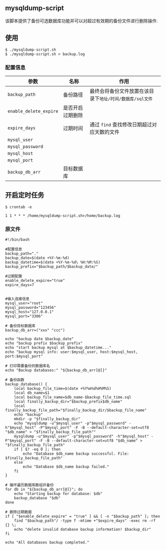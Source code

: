 ## mysqldump-script

该脚本提供了备份可选数据库功能并可以对超过有效期的备份文件进行删除操作.



## 使用

```shell
$ ./mysqldump-script.sh
$ ./mysqldump-script.sh > backup.log
```

### 配置信息

| 参数                   | 名称             | 作用                                                     |
| ---------------------- | ---------------- | -------------------------------------------------------- |
| `backup_path`          | 备份路径         | 最终会将备份文件放置在该目录下`地址/时间/数据库/sql文件` |
| `enable_delete_expire` | 是否开启过期删除 |                                                          |
| `expire_days`          | 过期时间         | 通过 `find` 查找修改日期超过对应天数的文件               |
| `mysql_user`           |                  |                                                          |
| `mysql_password`       |                  |                                                          |
| `mysql_host`           |                  |                                                          |
| `mysql_port`           |                  |                                                          |
| `backup_db_arr`        | 目标数据库       |                                                          |

## 开启定时任务

```shell
$ crontab -e

1 1 * * * /home/mysqldump-script.sh>/home/backup.log

```



### 原文件

```shell
#!/bin/bash

#配置信息
backup_path="."
backup_date=$(date +%Y-%m-%d)
backup_datetime=$(date +%Y-%m-%d\ %H:%M:%S)
backup_prefix="$backup_path/$backup_date/"

#过期配置
enable_delete_expire="true"
expire_days=7


#输入连接信息
mysql_user="root"
mysql_password="123456"
mysql_host="127.0.0.1"
mysql_port="3306"

# 备份目标数据库
backup_db_arr=("xxx" "ccc") 

echo "backup date $backup_date"
echo "backup prefix $backup_prefix"
echo "start backup mysql at $backup_datetime..."
echo "backup mysql info: user:$mysql_user, host:$mysql_host, port:$mysql_port"

# 打印需要备份的数据库名
echo "Backup databases:" "${backup_db_arr[@]}"

# 备份函数
backup_database() {
    local backup_file_time=$(date +%Y%m%d%H%M%S)
    local db_name=$1
    local backup_file_name=$db_name-$backup_file_time.sql
    local finally_backup_dir="$backup_prefix$db_name"
    local finally_backup_file_path="$finally_backup_dir/$backup_file_name"
    echo "backup"
    mkdir -p "$finally_backup_dir"
    echo "mysqldump -u"$mysql_user" -p"$mysql_password" -h"$mysql_host" -P"$mysql_port" -F -B --default-character-set=utf8 "$db_name" > "$finally_backup_file_path""
    mysqldump -u"$mysql_user" -p"$mysql_password" -h"$mysql_host" -P"$mysql_port" -F -B --default-character-set=utf8 "$db_name" > "$finally_backup_file_path"
    if [ $? -eq 0 ]; then
        echo "Database $db_name backup successful. File: $finally_backup_file_path"
    else
        echo "Database $db_name backup failed."
    fi
}

# 循环遍历数据库数组并备份
for db in "${backup_db_arr[@]}"; do
    echo "Starting backup for database: $db"
    backup_database "$db"
done

# 删除过期数据
if [ "$enable_delete_expire" = "true" ] && [ -n "$backup_path" ]; then
    find "$backup_path"/ -type f -mtime +"$expire_days" -exec rm -rf {} \;
    echo "delete invalid database backup information! $backup_dir"
fi

echo "All databases backup completed."

```

